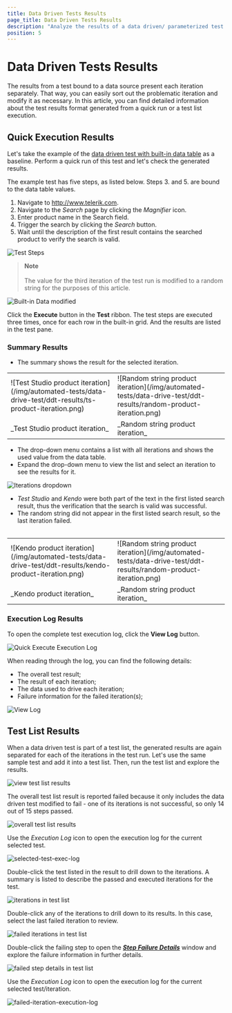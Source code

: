 ```yaml
---
title: Data Driven Tests Results
page_title: Data Driven Tests Results
description: "Analyze the results of a data driven/ parameterized test in Test Studio quick execution/ single test run. Analyze the results of a data driven/ parameterized test in Test Studio test list/suite run."
position: 5
---
```

# Data Driven Tests Results

The results from a test bound to a data source present each iteration separately. That way, you can easily sort out the problematic iteration and modify it as necessary. In this article, you can find detailed information about the test results format generated from a quick run or a test list execution.

## Quick Execution Results

Let's take the example of the <a href="/automated-tests/data-drive-test/local-data-driven-test#record-the-steps-to-data-drive" target="_blank">data driven test with built-in data table</a> as a baseline. Perform a quick run of this test and let's check the generated results.

The example test has five steps, as listed below. Steps 3. and 5. are bound to the data table values.

1. Navigate to http://www.telerik.com.
1. Navigate to the _Search_ page by clicking the _Magnifier_ icon.
1. Enter product name in the Search field.
1. Trigger the search by clicking the _Search_ button.
1. Wait until the description of the first result contains the searched product to verify the search is valid.

![Test Steps](/img/automated-tests/data-drive-test/ddt-results/test-steps.png)

> __Note__
><br>
><br>
> The value for the third iteration of the test run is modified to a random string for the purposes of this article.

![Built-in Data modified](/img/automated-tests/data-drive-test/ddt-results/modified-data-table.png)

Click the **Execute** button in the **Test** ribbon. The test steps are executed three times, once for each row in the built-in grid. And the results are listed in the test pane.

### Summary Results

- The summary shows the result for the selected iteration.

<table id="no-table">
<tr>
<td>![Test Studio product iteration](/img/automated-tests/data-drive-test/ddt-results/ts-product-iteration.png)</td>
<td>![Random string product iteration](/img/automated-tests/data-drive-test/ddt-results/random-product-iteration.png)</td>
</tr>
<tr>
<td>_Test Studio product iteration_</td>
<td>_Random string product iteration_</td>
</tr>
<table>

- The drop-down menu contains a list with all iterations and shows the used value from the data table.
- Expand the drop-down menu to view the list and select an iteration to see the results for it.

![Iterations dropdown](/img/automated-tests/data-drive-test/ddt-results/iterations-dropdown.png)

- *Test Studio* and *Kendo* were both part of the text in the first listed search result, thus the verification that the search is valid was successful.
- The random string did not appear in the first listed search result, so the last iteration failed.

<table id="no-table">
<tr>
<td>![Kendo product iteration](/img/automated-tests/data-drive-test/ddt-results/kendo-product-iteration.png)</td>
<td>![Random string product iteration](/img/automated-tests/data-drive-test/ddt-results/random-product-iteration.png)</td>
</tr>
<tr>
<td>_Kendo product iteration_</td>
<td>_Random string product iteration_</td>
</tr>
<table>

### Execution Log Results

To open the complete test execution log, click the **View Log** button.

![Quick Execute Execution Log](/img/automated-tests/data-drive-test/ddt-results/quick-run-log.png)

When reading through the log, you can find the following details:

- The overall test result;
- The result of each iteration;
- The data used to drive each iteration;
- Failure information for the failed iteration(s);

![View Log](/img/automated-tests/data-drive-test/ddt-results/execution-log.png)

## Test List Results

When a data driven test is part of a test list, the generated results are again separated for each of the iterations in the test run. Let's use the same sample test and add it into a test list. Then, run the test list and explore the results.

![view test list results](/img/automated-tests/data-drive-test/ddt-results/test-list-result.png)

The overall test list result is reported failed because it only includes the data driven test modified to fail - one of its iterations is not successful, so only 14 out of 15 steps passed.

![overall test list results](/img/automated-tests/data-drive-test/ddt-results/overall-test-list-result.png)

Use the _Execution Log_ icon to open the execution log for the current selected test.

![selected-test-exec-log](/img/automated-tests/data-drive-test/ddt-results/selected-test-exec-log.png)

Double-click the test listed in the result to drill down to the iterations. A summary is listed to describe the passed and executed iterations for the test.

![iterations in test list](/img/automated-tests/data-drive-test/ddt-results/iterations-list-test-list.png)

Double-click any of the iterations to drill down to its results. In this case, select the last failed iteration to review.

![failed iterations in test list](/img/automated-tests/data-drive-test/ddt-results/failed-iteration.png)

Double-click the failing step to open the <a href="/automated-tests/test-results/step-failure-details" target="_blank">___Step Failure Details___</a> window and explore the failure information in further details.

![failed step details in test list](/img/automated-tests/data-drive-test/ddt-results/failed-step-details.png)

Use the _Execution Log_ icon to open the execution log for the current selected test/iteration.

![failed-iteration-execution-log](/img/automated-tests/data-drive-test/ddt-results/failed-iteration-execution-log.png)
